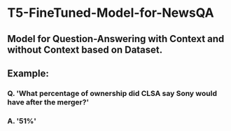 # T5-FineTuned-Model-for-NewsQA

## Model for Question-Answering with Context and without Context based on Dataset.

## Example:
### Q. 'What percentage of ownership did CLSA say Sony would have after the merger?'
### A. '51%'
